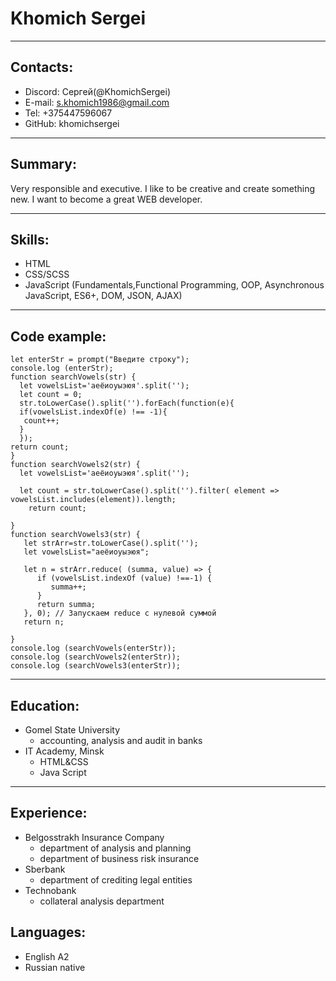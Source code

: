 # **Khomich Sergei**

---

## **Contacts**:

- Discord: Сергей(@KhomichSergei)
- E-mail: s.khomich1986@gmail.com
- Tel: +375447596067
- GitHub: khomichsergei

---

## **Summary**:

Very responsible and executive. I like to be creative and create something new. I want to become a great WEB developer.

---

## **Skills**:

- HTML
- CSS/SCSS
- JavaScript (Fundamentals,Functional Programming, OOP, Asynchronous JavaScript, ES6+, DOM, JSON, AJAX)

---

## **Code example**:

```
let enterStr = prompt("Введите строку");
console.log (enterStr);
function searchVowels(str) {
  let vowelsList='аеёиоуыэюя'.split('');
  let count = 0;
  str.toLowerCase().split('').forEach(function(e){
  if(vowelsList.indexOf(e) !== -1){
   count++;
  }
  });
return count;
}
function searchVowels2(str) {
  let vowelsList='аеёиоуыэюя'.split('');

  let count = str.toLowerCase().split('').filter( element => vowelsList.includes(element)).length;
    return count;

}
function searchVowels3(str) {
   let strArr=str.toLowerCase().split('');
   let vowelsList="аеёиоуыэюя";

   let n = strArr.reduce( (summa, value) => {
      if (vowelsList.indexOf (value) !==-1) {
         summa++;
      }
      return summa;
   }, 0); // Запускаем reduce с нулевой суммой
   return n;

}
console.log (searchVowels(enterStr));
console.log (searchVowels2(enterStr));
console.log (searchVowels3(enterStr));
```

---

## **Education:**

- Gomel State University
  - accounting, analysis and audit in banks
- IT Academy, Minsk
  - HTML&CSS
  - Java Script

---

## **Experience:**

- Belgosstrakh Insurance Company
  - department of analysis and planning
  - department of business risk insurance
- Sberbank
  - department of crediting legal entities
- Technobank
  - collateral analysis department

## **Languages:**

- English A2
- Russian native
